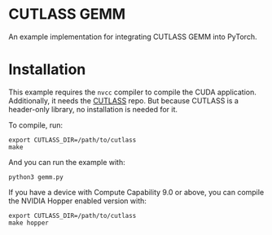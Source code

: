 # CUTLASS GEMM

An example implementation for integrating CUTLASS GEMM into PyTorch. 

# Installation

This example requires the `nvcc` compiler to compile the CUDA application.
Additionally, it needs the [CUTLASS]() repo. 
But because CUTLASS is a header-only library, no installation is needed for it.

To compile, run:
```
export CUTLASS_DIR=/path/to/cutlass
make
```

And you can run the example with:
```
python3 gemm.py
```

If you have a device with Compute Capability 9.0 or above, you can compile the NVIDIA Hopper enabled version with:
```
export CUTLASS_DIR=/path/to/cutlass
make hopper

``` 
